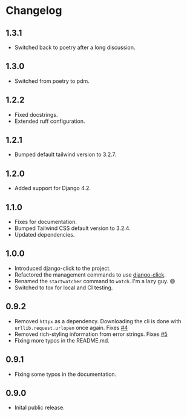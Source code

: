 # Changelog

## 1.3.1

- Switched back to poetry after a long discussion.

## 1.3.0

- Switched from poetry to pdm.

## 1.2.2

- Fixed docstrings.
- Extended ruff configuration.

## 1.2.1

- Bumped default tailwind version to 3.2.7.

## 1.2.0

- Added support for Django 4.2.

## 1.1.0

- Fixes for documentation.
- Bumped Tailwind CSS default version to 3.2.4.
- Updated dependencies.

## 1.0.0

- Introduced django-click to the project.
- Refactored the management commands to use [django-click](https://pypi.org/project/django-click/).
- Renamed the `startwatcher` command to `watch`. I'm a lazy guy. :smile:
- Switched to tox for local and CI testing.

## 0.9.2

- Removed `httpx` as a dependency. Downloading the cli is done with `urllib.request.urlopen` once again. Fixes [\#4](https://github.com/oliverandrich/django-tailwind-cli/issues/4)
- Removed rich-styling information from error strings. Fixes [\#5](https://github.com/oliverandrich/django-tailwind-cli/issues/5)
- Fixing more typos in the README.md.

## 0.9.1

- Fixing some typos in the documentation.

## 0.9.0

- Inital public release.
